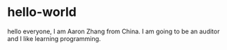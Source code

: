 # hello-world
hello everyone,
I am Aaron Zhang from China.
I am going to be an auditor and I like learning programming.

